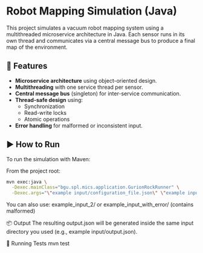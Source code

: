 # Robot Mapping Simulation (Java)

This project simulates a vacuum robot mapping system using a multithreaded microservice architecture in Java. Each sensor runs in its own thread and communicates via a central message bus to produce a final map of the environment.

## 🧠 Features

- **Microservice architecture** using object-oriented design.
- **Multithreading** with one service thread per sensor.
- **Central message bus** (singleton) for inter-service communication.
- **Thread-safe design** using:
  - Synchronization
  - Read-write locks
  - Atomic operations
- **Error handling** for malformed or inconsistent input.

## ▶️ How to Run

To run the simulation with Maven:

From the project root:
```bash
mvn exec:java \
  -Dexec.mainClass="bgu.spl.mics.application.GurionRockRunner" \
  -Dexec.args="\"example input/configuration_file.json\" \"example input/camera_data.json\" \"example input/lidar_data.json\" \"example input/pose_data.json\""
```

You can also use:
example_input_2/ or example_input_with_error/ (contains malformed)

📦 Output
The resulting output.json will be generated inside the same input directory you used
(e.g., example input/output.json).

🧪 Running Tests
mvn test